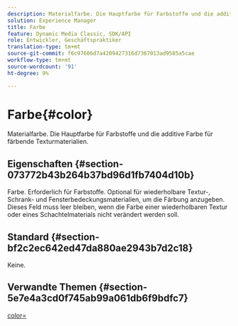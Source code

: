 ```yaml
---
description: Materialfarbe. Die Hauptfarbe für Farbstoffe und die additive Farbe für färbende Texturmaterialien.
solution: Experience Manager
title: Farbe
feature: Dynamic Media Classic, SDK/API
role: Entwickler, Geschäftspraktiker
translation-type: tm+mt
source-git-commit: f6c97606d7a4209427316d7367013ad9585a5cae
workflow-type: tm+mt
source-wordcount: '91'
ht-degree: 9%

---
```



# Farbe{#color}

Materialfarbe. Die Hauptfarbe für Farbstoffe und die additive Farbe für färbende Texturmaterialien.

## Eigenschaften {#section-073772b43b264b37bd96d1fb7404d10b}

Farbe. Erforderlich für Farbstoffe. Optional für wiederholbare Textur-, Schrank- und Fensterbedeckungsmaterialien, um die Färbung anzugeben. Dieses Feld muss leer bleiben, wenn die Farbe einer wiederholbaren Textur oder eines Schachtelmaterials nicht verändert werden soll.

## Standard {#section-bf2c2ec642ed47da880ae2943b7d2c18}

Keine.

## Verwandte Themen {#section-5e7e4a3cd0f745ab99a061db6f9bdfc7}

[color=](../../../../../ir-api/http-protocol/image-rendering-api-ref/c-ir-http-protocol-ref/c-ir-http-protocol-command-reference/r-ir-http-color.md#reference-ea3cba9edfe94dbab86d8f123a9ed0aa)

